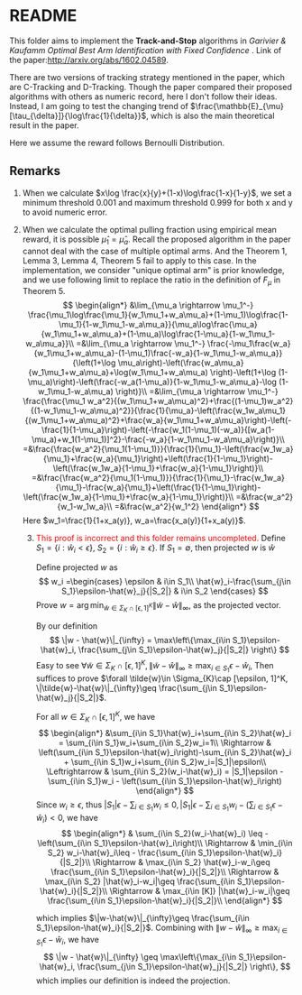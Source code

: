 # README

This folder aims to implement the **Track-and-Stop** algorithms in *Garivier \& Kaufamm Optimal Best Arm Identification with Fixed Confidence* . Link of the paper:http://arxiv.org/abs/1602.04589. 

There are two versions of tracking strategy mentioned in the paper, which are C-Tracking and D-Tracking. Though the paper compared their proposed algorithms with others as numeric record, here I don't follow their ideas. Instead, I am going to test the changing trend of $\frac{\mathbb{E}_{\mu}[\tau_{\delta}]}{\log\frac{1}{\delta}}$, which is also the main theoretical result in the paper.

Here we assume the reward follows Bernoulli Distribution.

## Remarks

1. When we calculate $x\log \frac{x}{y}+(1-x)\log\frac{1-x}{1-y}$, we set a minimum threshold 0.001 and maximum threshold 0.999 for both x and y to avoid numeric error.

2. 
   When we calculate the optimal pulling fraction using empirical mean reward, it is possible $\hat{\mu}_1=\hat{\mu}_a$. Recall the proposed algorithm in the paper cannot deal with the case of multiple optimal arms. And the Theorem 1, Lemma 3, Lemma 4, Theorem 5 fail to apply to this case. In the implementation, we consider "unique optimal arm" is prior knowledge, and we use following limit to replace the ratio in the definition of $F_{\mu}$ in Theorem 5.
   $$
   \begin{align*}
   &\lim_{\mu_a \rightarrow \mu_1^-} \frac{\mu_1\log\frac{\mu_1}{w_1\mu_1+w_a\mu_a}+(1-\mu_1)\log\frac{1-\mu_1}{1-w_1\mu_1-w_a\mu_a}}{\mu_a\log\frac{\mu_a}{w_1\mu_1+w_a\mu_a}+(1-\mu_a)\log\frac{1-\mu_a}{1-w_1\mu_1-w_a\mu_a}}\\
   =&\lim_{\mu_a \rightarrow \mu_1^-} \frac{-\mu_1\frac{w_a}{w_1\mu_1+w_a\mu_a}-(1-\mu_1)\frac{-w_a}{1-w_1\mu_1-w_a\mu_a}}{\left(1+\log \mu_a\right)-\left(\frac{w_a\mu_a}{w_1\mu_1+w_a\mu_a}+\log(w_1\mu_1+w_a\mu_a) \right)-\left(1+\log (1-\mu_a)\right)-\left(\frac{-w_a(1-\mu_a)}{1-w_1\mu_1-w_a\mu_a}-\log (1-w_1\mu_1-w_a\mu_a) \right)}\\
   =&\lim_{\mu_a \rightarrow \mu_1^-} \frac{\frac{\mu_1 w_a^2}{(w_1\mu_1+w_a\mu_a)^2}+\frac{(1-\mu_1)w_a^2}{(1-w_1\mu_1-w_a\mu_a)^2}}{\frac{1}{\mu_a}-\left(\frac{w_1w_a\mu_1}{(w_1\mu_1+w_a\mu_a)^2}+\frac{w_a}{w_1\mu_1+w_a\mu_a}\right)-\left(-\frac{1}{1-\mu_a}\right)-\left(-\frac{w_1(1-\mu_1)(-w_a)}{[w_a(1-\mu_a)+w_1(1-\mu_1)]^2}-\frac{-w_a}{1-w_1\mu_1-w_a\mu_a}\right)}\\
   =&\frac{\frac{w_a^2}{\mu_1(1-\mu_1)}}{\frac{1}{\mu_1}-\left(\frac{w_1w_a}{\mu_1}+\frac{w_a}{\mu_1}\right)+\left(\frac{1}{1-\mu_1}\right)-\left(\frac{w_1w_a}{1-\mu_1}+\frac{w_a}{1-\mu_1}\right)}\\
   =&\frac{\frac{w_a^2}{\mu_1(1-\mu_1)}}{\frac{1}{\mu_1}-\frac{w_1w_a}{\mu_1}-\frac{w_a}{\mu_1}+\left(\frac{1}{1-\mu_1}\right)-\left(\frac{w_1w_a}{1-\mu_1}+\frac{w_a}{1-\mu_1}\right)}\\
   =&\frac{w_a^2}{w_1-w_1w_a}\\
   =&\frac{w_a^2}{w_1^2}
   \end{align*}
   $$
   Here $w_1=\frac{1}{1+x_a(y)}, w_a=\frac{x_a(y)}{1+x_a(y)}$.
   
   3. 
      <font color=red>This proof is incorrect and this folder remains uncompleted.</font>
      Define $S_1=\{i: \hat{w}_i < \epsilon\}$, $S_2=\{i: \hat{w}_i \geq \epsilon\}$. If $S_1=\emptyset$, then projected $w$ is $\hat{w}$
      
      Define projected $w$ as
      $$
      w_i =\begin{cases}
        \epsilon &  i\in S_1\\
        \hat{w}_i-\frac{\sum_{j\in S_1}\epsilon-\hat{w}_j}{|S_2|} & i\in S_2
        \end{cases}
      $$
      Prove $w = \arg\min_{\tilde{w}\in \Sigma_{K}\cap [\epsilon, 1]^K} \|\tilde{w}-\hat{w}\|_{\infty}$, as the projected vector.
      
      By our definition
      $$
      \|w - \hat{w}\|_{\infty} = \max\left\{\max_{i\in S_1}\epsilon-\hat{w}_i, \frac{\sum_{j\in S_1}\epsilon-\hat{w}_j}{|S_2|} \right\}
      $$
      Easy to see  $\forall \tilde{w}\in \Sigma_{K}\cap [\epsilon, 1]^K,  \|\tilde{w}-\hat{w}\|_{\infty}\geq \max_{i\in S_1}\epsilon-\hat{w}_i$, Then suffices to prove $\forall \tilde{w}\in \Sigma_{K}\cap [\epsilon, 1]^K, \|\tilde{w}-\hat{w}\|_{\infty}\geq \frac{\sum_{j\in S_1}\epsilon-\hat{w}_j}{|S_2|}$.
      
      For all $w\in \Sigma_{K}\cap [\epsilon, 1]^K$, we have
      $$
        \begin{align*}
        &\sum_{i\in S_1}\hat{w}_i+\sum_{i\in S_2}\hat{w}_i = \sum_{i\in S_1}w_i+\sum_{i\in S_2}w_i=1\\
        \Rightarrow & \left(\sum_{i\in S_1}\epsilon-\hat{w}_i\right)-\sum_{i\in S_2}\hat{w}_i + \sum_{i\in S_1}w_i+\sum_{i\in S_2}w_i=|S_1|\epsilon\\
        \Leftrightarrow & \sum_{i\in S_2}(w_i-\hat{w}_i) = |S_1|\epsilon - \sum_{i\in S_1}w_i - \left(\sum_{i\in S_1}\epsilon-\hat{w}_i\right)
        \end{align*}
      $$
      Since $w_i\geq \epsilon$, thus $|S_1|\epsilon - \sum_{i\in S_1}w_i\leq 0, |S_1|\epsilon - \sum_{i\in S_1}w_i - \left(\sum_{i\in S_1}\epsilon-\hat{w}_i\right) < 0$, we have
      $$
        \begin{align*}
        & \sum_{i\in S_2}(w_i-\hat{w}_i) \leq  - \left(\sum_{i\in S_1}\epsilon-\hat{w}_i\right)\\
        \Rightarrow & \min_{i\in S_2} w_i-\hat{w}_i\leq - \frac{\sum_{i\in S_1}\epsilon-\hat{w}_i}{|S_2|}\\
        \Rightarrow & \max_{i\in S_2} \hat{w}_i-w_i\geq  \frac{\sum_{i\in S_1}\epsilon-\hat{w}_i}{|S_2|}\\
        \Rightarrow & \max_{i\in S_2} |\hat{w}_i-w_i|\geq \frac{\sum_{i\in S_1}\epsilon-\hat{w}_i}{|S_2|}\\
        \Rightarrow & \max_{i\in [K]} |\hat{w}_i-w_i|\geq \frac{\sum_{i\in S_1}\epsilon-\hat{w}_i}{|S_2|}\\
        \end{align*}
      $$
      
      which implies $\|w-\hat{w}\|_{\infty}\geq \frac{\sum_{i\in S_1}\epsilon-\hat{w}_i}{|S_2|}$. Combining with $\|w-\hat{w}\|_{\infty}\geq \max_{i\in S_1}\epsilon-\hat{w}_i$, we have
      $$
      \|w - \hat{w}\|_{\infty} \geq \max\left\{\max_{i\in S_1}\epsilon-\hat{w}_i, \frac{\sum_{j\in S_1}\epsilon-\hat{w}_j}{|S_2|} \right\},
      $$
      which implies our definition is indeed the projection.